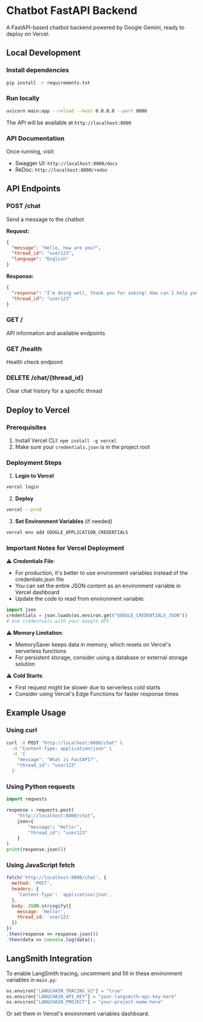 # Chatbot FastAPI Backend

A FastAPI-based chatbot backend powered by Google Gemini, ready to deploy on Vercel.

## Local Development

### Install dependencies
```bash
pip install -r requirements.txt
```

### Run locally
```bash
uvicorn main:app --reload --host 0.0.0.0 --port 8000
```

The API will be available at `http://localhost:8000`

### API Documentation
Once running, visit:
- Swagger UI: `http://localhost:8000/docs`
- ReDoc: `http://localhost:8000/redoc`

## API Endpoints

### POST /chat
Send a message to the chatbot

**Request:**
```json
{
  "message": "Hello, how are you?",
  "thread_id": "user123",
  "language": "English"
}
```

**Response:**
```json
{
  "response": "I'm doing well, thank you for asking! How can I help you today?",
  "thread_id": "user123"
}
```

### GET /
API information and available endpoints

### GET /health
Health check endpoint

### DELETE /chat/{thread_id}
Clear chat history for a specific thread

## Deploy to Vercel

### Prerequisites
1. Install Vercel CLI: `npm install -g vercel`
2. Make sure your `credentials.json` is in the project root

### Deployment Steps

1. **Login to Vercel**
```bash
vercel login
```

2. **Deploy**
```bash
vercel --prod
```

3. **Set Environment Variables** (if needed)
```bash
vercel env add GOOGLE_APPLICATION_CREDENTIALS
```

### Important Notes for Vercel Deployment

⚠️ **Credentials File**: 
- For production, it's better to use environment variables instead of the credentials.json file
- You can set the entire JSON content as an environment variable in Vercel dashboard
- Update the code to read from environment variable:

```python
import json
credentials = json.loads(os.environ.get("GOOGLE_CREDENTIALS_JSON"))
# Use credentials with your Google API
```

⚠️ **Memory Limitation**:
- MemorySaver keeps data in memory, which resets on Vercel's serverless functions
- For persistent storage, consider using a database or external storage solution

⚠️ **Cold Starts**:
- First request might be slower due to serverless cold starts
- Consider using Vercel's Edge Functions for faster response times

## Example Usage

### Using curl
```bash
curl -X POST "http://localhost:8000/chat" \
  -H "Content-Type: application/json" \
  -d '{
    "message": "What is FastAPI?",
    "thread_id": "user123"
  }'
```

### Using Python requests
```python
import requests

response = requests.post(
    "http://localhost:8000/chat",
    json={
        "message": "Hello!",
        "thread_id": "user123"
    }
)
print(response.json())
```

### Using JavaScript fetch
```javascript
fetch('http://localhost:8000/chat', {
  method: 'POST',
  headers: {
    'Content-Type': 'application/json',
  },
  body: JSON.stringify({
    message: 'Hello!',
    thread_id: 'user123'
  })
})
.then(response => response.json())
.then(data => console.log(data));
```

## LangSmith Integration

To enable LangSmith tracing, uncomment and fill in these environment variables in `main.py`:

```python
os.environ["LANGCHAIN_TRACING_V2"] = "true"
os.environ["LANGCHAIN_API_KEY"] = "your-langsmith-api-key-here"
os.environ["LANGCHAIN_PROJECT"] = "your-project-name-here"
```

Or set them in Vercel's environment variables dashboard.
